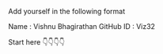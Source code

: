 Add yourself in the following format

Name      : Vishnu Bhagirathan
GitHub ID : Viz32

Start here 👇👇👇👇
